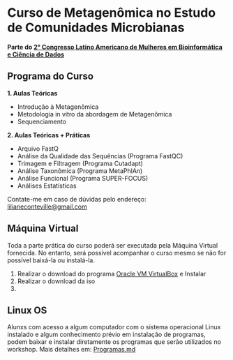 <h1>Curso de Metagenômica no Estudo de Comunidades Microbianas</h1>

**Parte do [2° Congresso Latino Americano de Mulheres em Bioinformática e Ciência de Dados](https://wbds.la/conferences/2WBDSLAC/index.html)**

<h2>Programa do Curso</h2>

**1. Aulas Teóricas**
  - Introdução à Metagenômica
  - Metodologia in vitro da abordagem de Metagenômica
  - Sequenciamento
  
**2. Aulas Teóricas + Práticas**
  - Arquivo FastQ
  - Análise da Qualidade das Sequências (Programa FastQC)
  - Trimagem e Filtragem (Programa Cutadapt)
  - Análise Taxonômica (Programa MetaPhlAn)
  - Análise Funcional (Programa SUPER-FOCUS)
  - Análises Estatísticas
  
Contate-me em caso de dúvidas pelo endereço: lilianeconteville@gmail.com

<h2>Máquina Virtual</h2>

Toda a parte prática do curso poderá ser executada pela Máquina Virtual fornecida. No entanto, será possível acompanhar o curso mesmo se não for possível baixá-la ou instalá-la.

1. Realizar o download do programa [Oracle VM VirtualBox](https://www.virtualbox.org/wiki/Downloads) e Instalar
2. Realizar o download da iso 
3. 


<h2>Linux OS</h2>

Alunxs com acesso a algum computador com o sistema operacional Linux instalado e algum conhecimento prévio em instalação de programas, podem baixar e instalar diretamente os programas que serão utilizados no workshop. Mais detalhes em: [Programas.md](./Programas.md)
